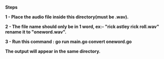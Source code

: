 **Steps**

**1 - Place the audio file inside this directory(must be .wav).**

**2 - The file name should only be in 1 word, ex:- "rick astley rick roll.wav" rename it to "oneword.wav".** 

**3 - Run this command : go run main.go convert oneword.go**

**The output will appear in the same directory.**
